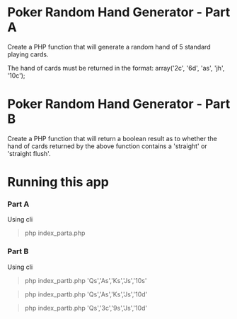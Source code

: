 # Poker Random Hand Generator - Part A

Create a PHP function that will generate a random hand of 5 standard playing cards.

The hand of cards must be returned in the format: array('2c', '6d', 'as', 'jh', '10c');

# Poker Random Hand Generator - Part B

Create a PHP function that will return a boolean result as to whether the hand of cards
returned by the above function contains a 'straight' or 'straight flush'.

# Running this app

### Part A

Using cli

> php index_parta.php


### Part B

Using cli

> php index_partb.php 'Qs','As','Ks','Js','10s'

> php index_partb.php 'Qs','As','Ks','Js','10d'

> php index_partb.php 'Qs','3c','9s','Js','10d'
